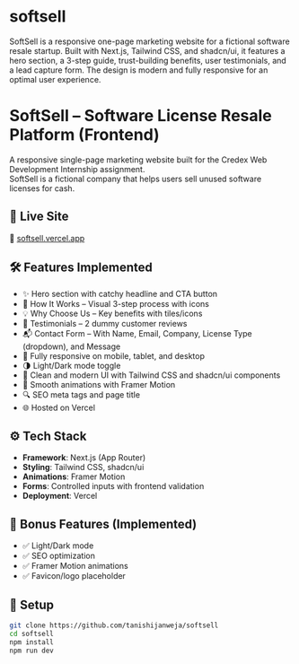 # softsell
SoftSell is a responsive one-page marketing website for a fictional software resale startup. Built with Next.js, Tailwind CSS, and shadcn/ui, it features a hero section, a 3-step guide, trust-building benefits, user testimonials, and a lead capture form. The design is modern and fully responsive for an optimal user experience.

# SoftSell – Software License Resale Platform (Frontend)

A responsive single-page marketing website built for the Credex Web Development Internship assignment.  
SoftSell is a fictional company that helps users sell unused software licenses for cash.

## 🚀 Live Site

🔗 [softsell.vercel.app](https://softsell-two-alpha.vercel.app/)

## 🛠️ Features Implemented

- ✨ Hero section with catchy headline and CTA button
- 🔁 How It Works – Visual 3-step process with icons
- 💡 Why Choose Us – Key benefits with tiles/icons
- 🌟 Testimonials – 2 dummy customer reviews
- 📬 Contact Form – With Name, Email, Company, License Type (dropdown), and Message
- 📱 Fully responsive on mobile, tablet, and desktop
- 🌗 Light/Dark mode toggle
- 🎨 Clean and modern UI with Tailwind CSS and shadcn/ui components
- 🎥 Smooth animations with Framer Motion
- 🔍 SEO meta tags and page title
- 🌐 Hosted on Vercel

## ⚙️ Tech Stack

- **Framework**: Next.js (App Router)
- **Styling**: Tailwind CSS, shadcn/ui
- **Animations**: Framer Motion
- **Forms**: Controlled inputs with frontend validation
- **Deployment**: Vercel

## 🧠 Bonus Features (Implemented)

- ✅ Light/Dark mode
- ✅ SEO optimization
- ✅ Framer Motion animations
- ✅ Favicon/logo placeholder


## 🔧 Setup
```bash
git clone https://github.com/tanishijanweja/softsell
cd softsell
npm install
npm run dev
